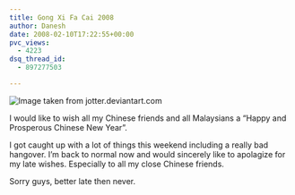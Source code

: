 ```yaml
---
title: Gong Xi Fa Cai 2008
author: Danesh
date: 2008-02-10T17:22:55+00:00
pvc_views:
  - 4223
dsq_thread_id:
  - 897277503

---
```

![Image taken from jotter.deviantart.com][1]

I would like to wish all my Chinese friends and all Malaysians a &#8220;Happy and Prosperous Chinese New Year&#8221;.

I got caught up with a lot of things this weekend including a really bad hangover. I&#8217;m back to normal now and would sincerely like to apolagize for my late wishes. Especially to all my close Chinese friends.

Sorry guys, better late then never.

 [1]: http://img338.imageshack.us/img338/3831/gongxifacai2k6byjotterfn9.jpg